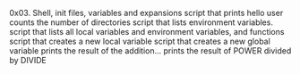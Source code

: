 0x03. Shell, init files, variables and expansions
script that prints hello user
counts the number of directories
script that lists environment variables.
script that lists all local variables and environment variables, and functions
script that creates a new local variable
script that creates a new global variable
prints the result of the addition...
prints the result of POWER divided by DIVIDE
